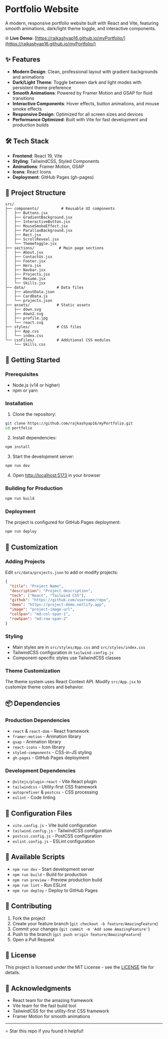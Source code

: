 # Portfolio Website

A modern, responsive portfolio website built with React and Vite, featuring smooth animations, dark/light theme toggle, and interactive components.

🌐 **Live Demo**: [https://rajkashyap16.github.io/myPortfolio/](https://rajkashyap16.github.io/myPortfolio/)

## ✨ Features

- **Modern Design**: Clean, professional layout with gradient backgrounds and animations
- **Dark/Light Theme**: Toggle between dark and light modes with persistent theme preference
- **Smooth Animations**: Powered by Framer Motion and GSAP for fluid transitions
- **Interactive Components**: Hover effects, button animations, and mouse smoke effects
- **Responsive Design**: Optimized for all screen sizes and devices
- **Performance Optimized**: Built with Vite for fast development and production builds

## 🛠️ Tech Stack

- **Frontend**: React 19, Vite
- **Styling**: TailwindCSS, Styled Components
- **Animations**: Framer Motion, GSAP
- **Icons**: React Icons
- **Deployment**: GitHub Pages (gh-pages)

## 📁 Project Structure

```
src/
├── components/          # Reusable UI components
│   ├── Buttons.jsx
│   ├── GradientBackground.jsx
│   ├── InteractiveButton.jsx
│   ├── MouseSmokeEffect.jsx
│   ├── ParallaxBackground.jsx
│   ├── Rect.jsx
│   ├── ScrollReveal.jsx
│   └── ThemeToggle.jsx
├── sections/           # Main page sections
│   ├── About.jsx
│   ├── ContactUs.jsx
│   ├── Footer.jsx
│   ├── Hero.jsx
│   ├── Navbar.jsx
│   ├── Projects.jsx
│   ├── Resume.jsx
│   └── Skills.jsx
├── data/              # Data files
│   ├── aboutData.json
│   ├── CardData.js
│   └── projects.json
├── assets/            # Static assets
│   ├── down.svg
│   ├── down2.svg
│   ├── profile.jpg
│   └── react.svg
├── styles/            # CSS files
│   ├── App.css
│   └── index.css
└── cssFiles/          # Additional CSS modules
    └── Skills.css
```

## 🚀 Getting Started

### Prerequisites

- Node.js (v14 or higher)
- npm or yarn

### Installation

1. Clone the repository:
```bash
git clone https://github.com/rajkashyap16/myPortfolio.git
cd portfolio
```

2. Install dependencies:
```bash
npm install
```

3. Start the development server:
```bash
npm run dev
```

4. Open [http://localhost:5173](http://localhost:5173) in your browser

### Building for Production

```bash
npm run build
```

### Deployment

The project is configured for GitHub Pages deployment:

```bash
npm run deploy
```

## 🎨 Customization

### Adding Projects

Edit `src/data/projects.json` to add or modify projects:

```json
{
  "title": "Project Name",
  "description": "Project description",
  "tech": ["React", "Tailwind CSS"],
  "github": "https://github.com/username/repo",
  "demo": "https://project-demo.netlify.app",
  "image": "project-image-url",
  "colSpan": "md:col-span-1",
  "rowSpan": "md:row-span-2"
}
```

### Styling

- Main styles are in `src/styles/App.css` and `src/styles/index.css`
- TailwindCSS configuration in `tailwind.config.js`
- Component-specific styles use TailwindCSS classes

### Theme Customization

The theme system uses React Context API. Modify `src/App.jsx` to customize theme colors and behavior.

## 📦 Dependencies

### Production Dependencies
- `react` & `react-dom` - React framework
- `framer-motion` - Animation library
- `gsap` - Animation library
- `react-icons` - Icon library
- `styled-components` - CSS-in-JS styling
- `gh-pages` - GitHub Pages deployment

### Development Dependencies
- `@vitejs/plugin-react` - Vite React plugin
- `tailwindcss` - Utility-first CSS framework
- `autoprefixer` & `postcss` - CSS processing
- `eslint` - Code linting

## 🔧 Configuration Files

- `vite.config.js` - Vite build configuration
- `tailwind.config.js` - TailwindCSS configuration
- `postcss.config.js` - PostCSS configuration
- `eslint.config.js` - ESLint configuration

## 📝 Available Scripts

- `npm run dev` - Start development server
- `npm run build` - Build for production
- `npm run preview` - Preview production build
- `npm run lint` - Run ESLint
- `npm run deploy` - Deploy to GitHub Pages

## 🤝 Contributing

1. Fork the project
2. Create your feature branch (`git checkout -b feature/AmazingFeature`)
3. Commit your changes (`git commit -m 'Add some AmazingFeature'`)
4. Push to the branch (`git push origin feature/AmazingFeature`)
5. Open a Pull Request

## 📄 License

This project is licensed under the MIT License - see the [LICENSE](LICENSE) file for details.

## 🙏 Acknowledgments

- React team for the amazing framework
- Vite team for the fast build tool
- TailwindCSS for the utility-first CSS framework
- Framer Motion for smooth animations

---

⭐ Star this repo if you found it helpful!
